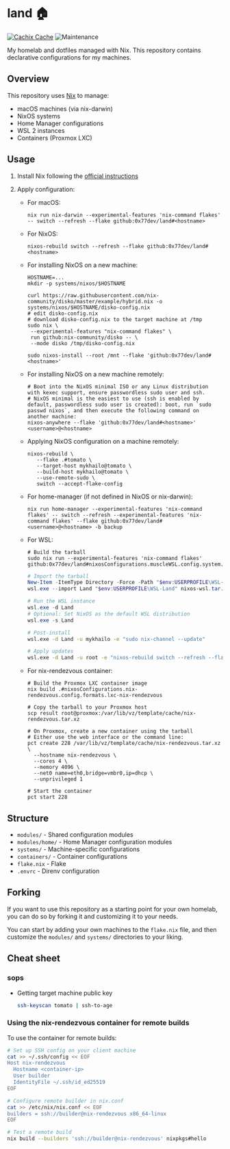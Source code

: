 # land 🏠

[![Cachix Cache](https://img.shields.io/badge/cachix-land-blue.svg)](https://app.cachix.org/cache/land)
![Maintenance](https://img.shields.io/maintenance/yes/2025)

My homelab and dotfiles managed with Nix. This repository contains declarative configurations for my machines.

## Overview

This repository uses [Nix](https://nixos.org/) to manage:

- macOS machines (via nix-darwin)
- NixOS systems
- Home Manager configurations
- WSL 2 instances
- Containers (Proxmox LXC)

## Usage

1. Install Nix following the [official instructions](https://nixos.org/download.html)
2. Apply configuration:

   - For macOS:
     ```shell
     nix run nix-darwin --experimental-features 'nix-command flakes' -- switch --refresh --flake github:0x77dev/land#<hostname>
     ```
   - For NixOS:
     ```shell
     nixos-rebuild switch --refresh --flake github:0x77dev/land#<hostname>
     ```
   - For installing NixOS on a new machine:

     ```shell
     HOSTNAME=...
     mkdir -p systems/nixos/$HOSTNAME

     curl https://raw.githubusercontent.com/nix-community/disko/master/example/hybrid.nix -o systems/nixos/$HOSTNAME/disko-config.nix
     # edit disko-config.nix
     # download disko-config.nix to the target machine at /tmp
     sudo nix \
      --experimental-features "nix-command flakes" \
      run github:nix-community/disko -- \
      --mode disko /tmp/disko-config.nix

     sudo nixos-install --root /mnt --flake 'github:0x77dev/land#<hostname>'
     ```

   - For installing NixOS on a new machine remotely:

     ```shell
     # Boot into the NixOS minimal ISO or any Linux distribution with kexec support, ensure passwordless sudo user and ssh.
     # NixOS minimal is the easiest to use (ssh is enabled by default, passwordless sudo user is created): boot, run `sudo passwd nixos`, and then execute the following command on another machine:
     nixos-anywhere --flake 'github:0x77dev/land#<hostname>' <username>@<hostname>
     ```

   - Applying NixOS configuration on a machine remotely:

     ```shell
     nixos-rebuild \
        --flake .#tomato \
        --target-host mykhailo@tomato \
        --build-host mykhailo@tomato \
        --use-remote-sudo \
        switch --accept-flake-config
     ```

   - For home-manager (if not defined in NixOS or nix-darwin):
     ```shell
     nix run home-manager --experimental-features 'nix-command flakes' -- switch --refresh --experimental-features 'nix-command flakes' --flake github:0x77dev/land#<username>@<hostname> -b backup
     ```
   - For WSL:

     ```shell
     # Build the tarball
     sudo nix run --experimental-features 'nix-command flakes' github:0x77dev/land#nixosConfigurations.muscleWSL.config.system.build.tarballBuilder
     ```

     ```powershell
     # Import the tarball
     New-Item -ItemType Directory -Force -Path "$env:USERPROFILE\WSL-Land"
     wsl.exe --import Land "$env:USERPROFILE\WSL-Land" nixos-wsl.tar.gz --version 2
     ```

     ```powershell
     # Run the WSL instance
     wsl.exe -d Land
     # Optional: Set NixOS as the default WSL distribution
     wsl.exe -s Land
     ```

     ```bash
     # Post-install
     wsl.exe -d Land -u mykhailo -e "sudo nix-channel --update"
     ```

     ```bash
     # Apply updates
     wsl.exe -d Land -u root -e "nixos-rebuild switch --refresh --flake github:0x77dev/land#muscleWSL"
     ```

   - For nix-rendezvous container:
     
     ```shell
     # Build the Proxmox LXC container image
     nix build .#nixosConfigurations.nix-rendezvous.config.formats.lxc-nix-rendezvous
     ```
     
     ```shell
     # Copy the tarball to your Proxmox host
     scp result root@proxmox:/var/lib/vz/template/cache/nix-rendezvous.tar.xz
     ```
     
     ```shell
     # On Proxmox, create a new container using the tarball
     # Either use the web interface or the command line:
     pct create 228 /var/lib/vz/template/cache/nix-rendezvous.tar.xz \
       --hostname nix-rendezvous \
       --cores 4 \
       --memory 4096 \
       --net0 name=eth0,bridge=vmbr0,ip=dhcp \
       --unprivileged 1
     ```
     
     ```shell
     # Start the container
     pct start 228
     ```

## Structure

- `modules/` - Shared configuration modules
- `modules/home/` - Home Manager configuration modules
- `systems/` - Machine-specific configurations
- `containers/` - Container configurations
- `flake.nix` - Flake
- `.envrc` - Direnv configuration

## Forking

If you want to use this repository as a starting point for your own homelab, you can do so by forking it and customizing it to your needs.

You can start by adding your own machines to the `flake.nix` file, and then customize the `modules/` and `systems/` directories to your liking.

## Cheat sheet

### sops

- Getting target machine public key

  ```bash
  ssh-keyscan tomato | ssh-to-age
  ```

### Using the nix-rendezvous container for remote builds

To use the container for remote builds:

```bash
# Set up SSH config on your client machine
cat >> ~/.ssh/config << EOF
Host nix-rendezvous
  Hostname <container-ip>
  User builder
  IdentityFile ~/.ssh/id_ed25519
EOF

# Configure remote builder in nix.conf
cat >> /etc/nix/nix.conf << EOF
builders = ssh://builder@nix-rendezvous x86_64-linux
EOF

# Test a remote build
nix build --builders 'ssh://builder@nix-rendezvous' nixpkgs#hello
```
